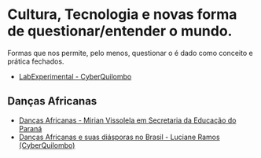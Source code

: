 # Cultura, Tecnologia e novas forma de questionar/entender o mundo.

Formas que nos permite, pelo menos, questionar o é dado como conceito e prática fechados.

- [LabExperimental - CyberQuilombo](http://labexperimental.org/tag/cyberquilombo/)

## Danças Africanas

- [Danças Africanas - Mirian Vissolela em Secretaria da Educação do Paraná](http://www.arte.seed.pr.gov.br/modules/conteudo/conteudo.php?conteudo=38)
- [Danças Africanas e suas diásporas no Brasil - Luciane Ramos (CyberQuilombo)](https://www.youtube.com/watch?v=tP206mrqm98)
